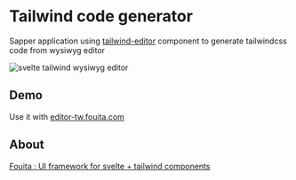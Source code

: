 # Tailwind code generator

Sapper application using [tailwind-editor](https://github.com/fouita/tailwind-editor) component to generate tailwindcss code from wysiwyg editor

![svelte tailwind wysiwyg editor](https://cdn.fouita.com/assets/fouita/images/editor-sh2.png)

## Demo

Use it with [editor-tw.fouita.com](https://editor-tw.fouita.com)


## About

[Fouita : UI framework for svelte + tailwind components](https://fouita.com)
